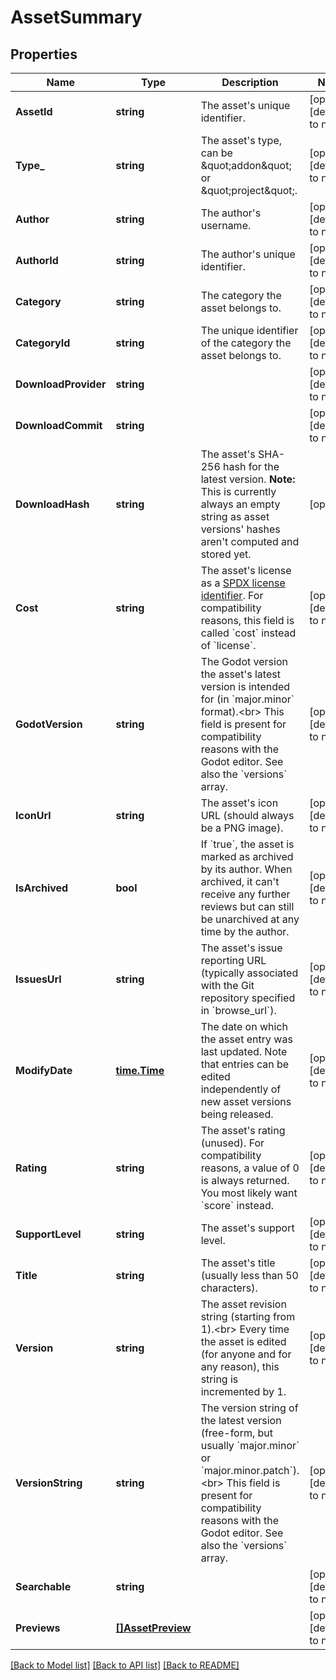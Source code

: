 # AssetSummary

## Properties
Name | Type | Description | Notes
------------ | ------------- | ------------- | -------------
**AssetId** | **string** | The asset&#x27;s unique identifier. | [optional] [default to null]
**Type_** | **string** | The asset&#x27;s type, can be \&quot;addon\&quot; or \&quot;project\&quot;. | [optional] [default to null]
**Author** | **string** | The author&#x27;s username. | [optional] [default to null]
**AuthorId** | **string** | The author&#x27;s unique identifier. | [optional] [default to null]
**Category** | **string** | The category the asset belongs to. | [optional] [default to null]
**CategoryId** | **string** | The unique identifier of the category the asset belongs to. | [optional] [default to null]
**DownloadProvider** | **string** |  | [optional] [default to null]
**DownloadCommit** | **string** |  | [optional] [default to null]
**DownloadHash** | **string** | The asset&#x27;s SHA-256 hash for the latest version. **Note:** This is currently always an empty string as asset versions&#x27; hashes aren&#x27;t computed and stored yet.  | [optional] 
**Cost** | **string** | The asset&#x27;s license as a [SPDX license identifier](https://spdx.org/licenses/). For compatibility reasons, this field is called &#x60;cost&#x60; instead of &#x60;license&#x60;.  | [optional] [default to null]
**GodotVersion** | **string** | The Godot version the asset&#x27;s latest version is intended for (in &#x60;major.minor&#x60; format).&lt;br&gt; This field is present for compatibility reasons with the Godot editor. See also the &#x60;versions&#x60; array.  | [optional] [default to null]
**IconUrl** | **string** | The asset&#x27;s icon URL (should always be a PNG image). | [optional] [default to null]
**IsArchived** | **bool** | If &#x60;true&#x60;, the asset is marked as archived by its author. When archived, it can&#x27;t receive any further reviews but can still be unarchived at any time by the author.  | [optional] [default to null]
**IssuesUrl** | **string** | The asset&#x27;s issue reporting URL (typically associated with the Git repository specified in &#x60;browse_url&#x60;).  | [optional] [default to null]
**ModifyDate** | [**time.Time**](time.Time.md) | The date on which the asset entry was last updated. Note that entries can be edited independently of new asset versions being released.  | [optional] [default to null]
**Rating** | **string** | The asset&#x27;s rating (unused). For compatibility reasons, a value of 0 is always returned. You most likely want &#x60;score&#x60; instead.  | [optional] [default to null]
**SupportLevel** | **string** | The asset&#x27;s support level. | [optional] [default to null]
**Title** | **string** | The asset&#x27;s title (usually less than 50 characters). | [optional] [default to null]
**Version** | **string** | The asset revision string (starting from 1).&lt;br&gt; Every time the asset is edited (for anyone and for any reason), this string is incremented by 1.  | [optional] [default to null]
**VersionString** | **string** | The version string of the latest version (free-form, but usually &#x60;major.minor&#x60; or &#x60;major.minor.patch&#x60;).&lt;br&gt; This field is present for compatibility reasons with the Godot editor. See also the &#x60;versions&#x60; array.  | [optional] [default to null]
**Searchable** | **string** |  | [optional] [default to null]
**Previews** | [**[]AssetPreview**](AssetPreview.md) |  | [optional] [default to null]

[[Back to Model list]](../README.md#documentation-for-models) [[Back to API list]](../README.md#documentation-for-api-endpoints) [[Back to README]](../README.md)


